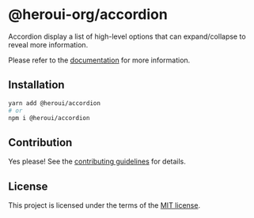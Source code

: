 # @heroui-org/accordion

Accordion display a list of high-level options that can expand/collapse to reveal more information.

Please refer to the [documentation](https://heroui.com//docs/components/accordion) for more information.

## Installation

```sh
yarn add @heroui/accordion
# or
npm i @heroui/accordion
```

## Contribution

Yes please! See the
[contributing guidelines](https://github.com/frontio-ai/heroui/blob/master/CONTRIBUTING.md)
for details.

## License

This project is licensed under the terms of the
[MIT license](https://github.com/frontio-ai/heroui/blob/master/LICENSE).
